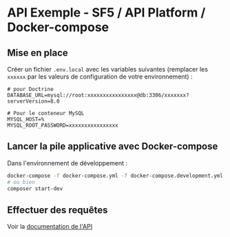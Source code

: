 # API Exemple - SF5 / API Platform / Docker-compose

## Mise en place

Créer un fichier `.env.local` avec les variables suivantes (remplacer les `xxxxxx` par les valeurs de configuration de votre environnement) :

```env
# pour Doctrine
DATABASE_URL=mysql://root:xxxxxxxxxxxxxxxx@db:3306/xxxxxxx?serverVersion=8.0

# Pour le conteneur MySQL
MYSQL_HOST=%
MYSQL_ROOT_PASSWORD=xxxxxxxxxxxxxxxx
```


## Lancer la pile applicative avec Docker-compose

Dans l'environnement de développement :

```bash
docker-compose -f docker-compose.yml -f docker-compose.development.yml up -d
# ou bien
composer start-dev
```

## Effectuer des requêtes

Voir la [documentation de l'API](api-doc.md)
